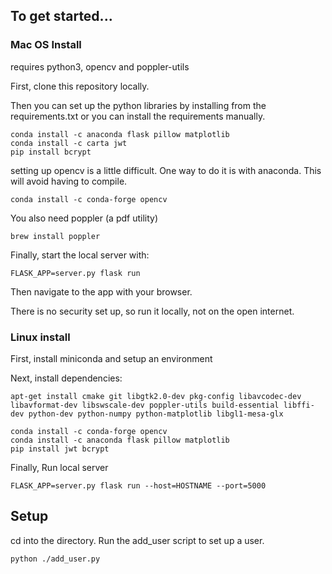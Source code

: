 ## To get started...

### Mac OS Install

requires python3, opencv and poppler-utils

First, clone this repository locally.

Then you can set up the python libraries by installing from the requirements.txt or you can install the requirements manually.


```
conda install -c anaconda flask pillow matplotlib
conda install -c carta jwt
pip install bcrypt
```

setting up opencv is a little difficult. One way to do it is with anaconda. This will avoid having to compile.


```
conda install -c conda-forge opencv
```

You also need poppler (a pdf utility)

```
brew install poppler 
```

Finally, start the local server with:

```
FLASK_APP=server.py flask run
```

Then navigate to the app with your browser.


There is no security set up, so run it locally, not on the open internet.

### Linux install

First, install miniconda and setup an environment

Next, install dependencies:

```
apt-get install cmake git libgtk2.0-dev pkg-config libavcodec-dev libavformat-dev libswscale-dev poppler-utils build-essential libffi-dev python-dev python-numpy python-matplotlib libgl1-mesa-glx
```

```
conda install -c conda-forge opencv
conda install -c anaconda flask pillow matplotlib 
pip install jwt bcrypt
```

Finally, Run local server

```
FLASK_APP=server.py flask run --host=HOSTNAME --port=5000
```

## Setup

cd into the directory. Run the add_user script to set up a user.
```
python ./add_user.py
```


